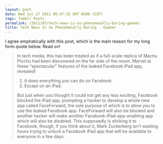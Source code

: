 ```yaml
---
layout: post
date: Wed Jul 27 2011 06:47:35 GMT-0500 (CDT)
tags: Tumblr Posts
permalink: /2011/07/tech-news-is-so-phenomenally-boring-gawker
title: Tech News Is So Phenomenally Boring - Gawker
---
```


I agree emphatically with this post, which is the main reason for my long form quote below. Read on!

> In tech media, this has been treated as if a full-scale replica of Machu Picchu had been discovered on the far side of the moon. Marvel at these “spectacular” features of the leaked Facebook iPad app, revealed!
> 
> 1.  It does everything you can do on Facebook.
> 2.  Except on an iPad.
> 
> But just when you thought it could not get any less exciting, Facebook blocked the iPad app, prompting a hacker to develop a whole new app called FaceForward, the sole purpose of which is to allow you to use the leaked Facebook app. FaceForward will also be blocked and another hacker will make another Facebook-iPad-app-enabling app which will also be disabled. This supposedly is sticking it to Facebook, though, if you think about it, Mark Zuckerberg isn’t wasting hours trying to unlock a Facebook iPad app that will be available to everyone in a few days.
